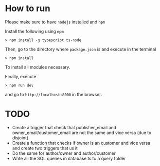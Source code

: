 # How to run

Please make sure to have `nodejs` installed and `npm`

Install the following using `npm`

```
> npm install -g typescript ts-node
```

Then, go to the directory where `package.json` is and execute in the terminal

```
> npm install
```

To install all modules necessary.

Finally, execute
```
> npm run dev
```

and go to `http://localhost:8000` in the browser.

# TODO

- Create a trigger that check that publisher_email and owner_email/customer_email are not the same and vice versa (due to disjoint)
- Create a function that checks if owner is an customer and vice versa and create two triggers that us it
- Do the same for author/owner and author/customer
- Write all the SQL queries in database.ts to a query folder